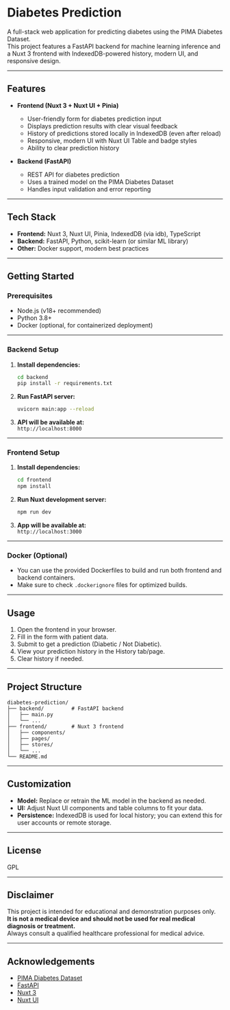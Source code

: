 # Diabetes Prediction

A full-stack web application for predicting diabetes using the PIMA Diabetes Dataset.  
This project features a FastAPI backend for machine learning inference and a Nuxt 3 frontend with IndexedDB-powered history, modern UI, and responsive design.

---

## Features

- **Frontend (Nuxt 3 + Nuxt UI + Pinia)**
  - User-friendly form for diabetes prediction input
  - Displays prediction results with clear visual feedback
  - History of predictions stored locally in IndexedDB (even after reload)
  - Responsive, modern UI with Nuxt UI Table and badge styles
  - Ability to clear prediction history

- **Backend (FastAPI)**
  - REST API for diabetes prediction
  - Uses a trained model on the PIMA Diabetes Dataset
  - Handles input validation and error reporting

---

## Tech Stack

- **Frontend:** Nuxt 3, Nuxt UI, Pinia, IndexedDB (via idb), TypeScript
- **Backend:** FastAPI, Python, scikit-learn (or similar ML library)
- **Other:** Docker support, modern best practices

---

## Getting Started

### Prerequisites

- Node.js (v18+ recommended)
- Python 3.8+
- Docker (optional, for containerized deployment)

---

### Backend Setup

1. **Install dependencies:**
    ```bash
    cd backend
    pip install -r requirements.txt
    ```

2. **Run FastAPI server:**
    ```bash
    uvicorn main:app --reload
    ```

3. **API will be available at:**  
   `http://localhost:8000`

---

### Frontend Setup

1. **Install dependencies:**
    ```bash
    cd frontend
    npm install
    ```

2. **Run Nuxt development server:**
    ```bash
    npm run dev
    ```

3. **App will be available at:**  
   `http://localhost:3000`

---

### Docker (Optional)

- You can use the provided Dockerfiles to build and run both frontend and backend containers.
- Make sure to check `.dockerignore` files for optimized builds.

---

## Usage

1. Open the frontend in your browser.
2. Fill in the form with patient data.
3. Submit to get a prediction (Diabetic / Not Diabetic).
4. View your prediction history in the History tab/page.
5. Clear history if needed.

---

## Project Structure

```
diabetes-prediction/
├── backend/         # FastAPI backend
│   ├── main.py
│   └── ...
├── frontend/        # Nuxt 3 frontend
│   ├── components/
│   ├── pages/
│   ├── stores/
│   └── ...
└── README.md
```

---

## Customization

- **Model:** Replace or retrain the ML model in the backend as needed.
- **UI:** Adjust Nuxt UI components and table columns to fit your data.
- **Persistence:** IndexedDB is used for local history; you can extend this for user accounts or remote storage.

---

## License

GPL

---

## Disclaimer

This project is intended for educational and demonstration purposes only.  
**It is not a medical device and should not be used for real medical diagnosis or treatment.**  
Always consult a qualified healthcare professional for medical advice.

---

## Acknowledgements

- [PIMA Diabetes Dataset](https://www.kaggle.com/datasets/uciml/pima-indians-diabetes-database)
- [FastAPI](https://fastapi.tiangolo.com/)
- [Nuxt 3](https://nuxt.com/)
- [Nuxt UI](https://ui.nuxt.com/)